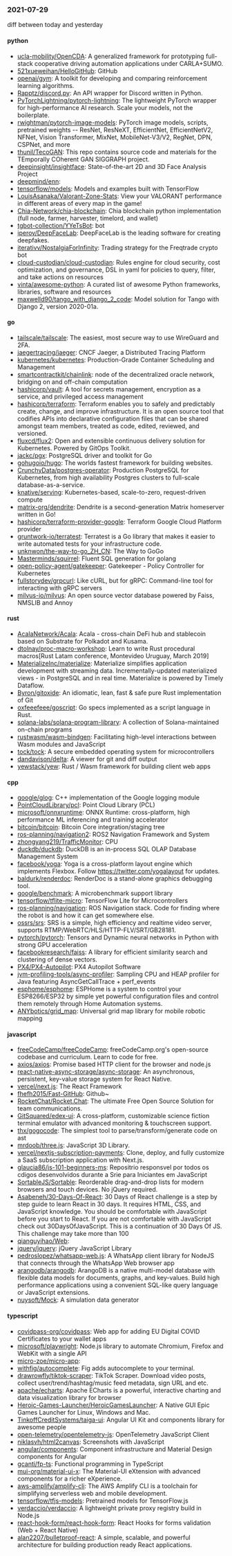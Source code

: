 ### 2021-07-29
diff between today and yesterday

#### python
* [ucla-mobility/OpenCDA](https://github.com/ucla-mobility/OpenCDA): A generalized framework for prototyping full-stack cooperative driving automation applications under CARLA+SUMO.
* [521xueweihan/HelloGitHub](https://github.com/521xueweihan/HelloGitHub):  GitHub 
* [openai/gym](https://github.com/openai/gym): A toolkit for developing and comparing reinforcement learning algorithms.
* [Rapptz/discord.py](https://github.com/Rapptz/discord.py): An API wrapper for Discord written in Python.
* [PyTorchLightning/pytorch-lightning](https://github.com/PyTorchLightning/pytorch-lightning): The lightweight PyTorch wrapper for high-performance AI research. Scale your models, not the boilerplate.
* [rwightman/pytorch-image-models](https://github.com/rwightman/pytorch-image-models): PyTorch image models, scripts, pretrained weights -- ResNet, ResNeXT, EfficientNet, EfficientNetV2, NFNet, Vision Transformer, MixNet, MobileNet-V3/V2, RegNet, DPN, CSPNet, and more
* [thunil/TecoGAN](https://github.com/thunil/TecoGAN): This repo contains source code and materials for the TEmporally COherent GAN SIGGRAPH project.
* [deepinsight/insightface](https://github.com/deepinsight/insightface): State-of-the-art 2D and 3D Face Analysis Project
* [deepmind/enn](https://github.com/deepmind/enn): 
* [tensorflow/models](https://github.com/tensorflow/models): Models and examples built with TensorFlow
* [LouisAsanaka/Valorant-Zone-Stats](https://github.com/LouisAsanaka/Valorant-Zone-Stats): View your VALORANT performance in different areas of every map in the game!
* [Chia-Network/chia-blockchain](https://github.com/Chia-Network/chia-blockchain): Chia blockchain python implementation (full node, farmer, harvester, timelord, and wallet)
* [tgbot-collection/YYeTsBot](https://github.com/tgbot-collection/YYeTsBot):  bot
* [iperov/DeepFaceLab](https://github.com/iperov/DeepFaceLab): DeepFaceLab is the leading software for creating deepfakes.
* [iterativv/NostalgiaForInfinity](https://github.com/iterativv/NostalgiaForInfinity): Trading strategy for the Freqtrade crypto bot
* [cloud-custodian/cloud-custodian](https://github.com/cloud-custodian/cloud-custodian): Rules engine for cloud security, cost optimization, and governance, DSL in yaml for policies to query, filter, and take actions on resources
* [vinta/awesome-python](https://github.com/vinta/awesome-python): A curated list of awesome Python frameworks, libraries, software and resources
* [maxwelld90/tango_with_django_2_code](https://github.com/maxwelld90/tango_with_django_2_code): Model solution for Tango with Django 2, version 2020-01a.

#### go
* [tailscale/tailscale](https://github.com/tailscale/tailscale): The easiest, most secure way to use WireGuard and 2FA.
* [jaegertracing/jaeger](https://github.com/jaegertracing/jaeger): CNCF Jaeger, a Distributed Tracing Platform
* [kubernetes/kubernetes](https://github.com/kubernetes/kubernetes): Production-Grade Container Scheduling and Management
* [smartcontractkit/chainlink](https://github.com/smartcontractkit/chainlink): node of the decentralized oracle network, bridging on and off-chain computation
* [hashicorp/vault](https://github.com/hashicorp/vault): A tool for secrets management, encryption as a service, and privileged access management
* [hashicorp/terraform](https://github.com/hashicorp/terraform): Terraform enables you to safely and predictably create, change, and improve infrastructure. It is an open source tool that codifies APIs into declarative configuration files that can be shared amongst team members, treated as code, edited, reviewed, and versioned.
* [fluxcd/flux2](https://github.com/fluxcd/flux2): Open and extensible continuous delivery solution for Kubernetes. Powered by GitOps Toolkit.
* [jackc/pgx](https://github.com/jackc/pgx): PostgreSQL driver and toolkit for Go
* [gohugoio/hugo](https://github.com/gohugoio/hugo): The worlds fastest framework for building websites.
* [CrunchyData/postgres-operator](https://github.com/CrunchyData/postgres-operator): Production PostgreSQL for Kubernetes, from high availability Postgres clusters to full-scale database-as-a-service.
* [knative/serving](https://github.com/knative/serving): Kubernetes-based, scale-to-zero, request-driven compute
* [matrix-org/dendrite](https://github.com/matrix-org/dendrite): Dendrite is a second-generation Matrix homeserver written in Go!
* [hashicorp/terraform-provider-google](https://github.com/hashicorp/terraform-provider-google): Terraform Google Cloud Platform provider
* [gruntwork-io/terratest](https://github.com/gruntwork-io/terratest): Terratest is a Go library that makes it easier to write automated tests for your infrastructure code.
* [unknwon/the-way-to-go_ZH_CN](https://github.com/unknwon/the-way-to-go_ZH_CN): The Way to GoGo 
* [Masterminds/squirrel](https://github.com/Masterminds/squirrel): Fluent SQL generation for golang
* [open-policy-agent/gatekeeper](https://github.com/open-policy-agent/gatekeeper): Gatekeeper - Policy Controller for Kubernetes
* [fullstorydev/grpcurl](https://github.com/fullstorydev/grpcurl): Like cURL, but for gRPC: Command-line tool for interacting with gRPC servers
* [milvus-io/milvus](https://github.com/milvus-io/milvus): An open source vector database powered by Faiss, NMSLIB and Annoy

#### rust
* [AcalaNetwork/Acala](https://github.com/AcalaNetwork/Acala): Acala - cross-chain DeFi hub and stablecoin based on Substrate for Polkadot and Kusama.
* [dtolnay/proc-macro-workshop](https://github.com/dtolnay/proc-macro-workshop): Learn to write Rust procedural macros[Rust Latam conference, Montevideo Uruguay, March 2019]
* [MaterializeInc/materialize](https://github.com/MaterializeInc/materialize): Materialize simplifies application development with streaming data. Incrementally-updated materialized views - in PostgreSQL and in real time. Materialize is powered by Timely Dataflow.
* [Byron/gitoxide](https://github.com/Byron/gitoxide): An idiomatic, lean, fast & safe pure Rust implementation of Git
* [oxfeeefeee/goscript](https://github.com/oxfeeefeee/goscript): Go specs implemented as a script language in Rust.
* [solana-labs/solana-program-library](https://github.com/solana-labs/solana-program-library): A collection of Solana-maintained on-chain programs
* [rustwasm/wasm-bindgen](https://github.com/rustwasm/wasm-bindgen): Facilitating high-level interactions between Wasm modules and JavaScript
* [tock/tock](https://github.com/tock/tock): A secure embedded operating system for microcontrollers
* [dandavison/delta](https://github.com/dandavison/delta): A viewer for git and diff output
* [yewstack/yew](https://github.com/yewstack/yew): Rust / Wasm framework for building client web apps

#### cpp
* [google/glog](https://github.com/google/glog): C++ implementation of the Google logging module
* [PointCloudLibrary/pcl](https://github.com/PointCloudLibrary/pcl): Point Cloud Library (PCL)
* [microsoft/onnxruntime](https://github.com/microsoft/onnxruntime): ONNX Runtime: cross-platform, high performance ML inferencing and training accelerator
* [bitcoin/bitcoin](https://github.com/bitcoin/bitcoin): Bitcoin Core integration/staging tree
* [ros-planning/navigation2](https://github.com/ros-planning/navigation2): ROS2 Navigation Framework and System
* [zhongyang219/TrafficMonitor](https://github.com/zhongyang219/TrafficMonitor): CPU
* [duckdb/duckdb](https://github.com/duckdb/duckdb): DuckDB is an in-process SQL OLAP Database Management System
* [facebook/yoga](https://github.com/facebook/yoga): Yoga is a cross-platform layout engine which implements Flexbox. Follow https://twitter.com/yogalayout for updates.
* [baldurk/renderdoc](https://github.com/baldurk/renderdoc): RenderDoc is a stand-alone graphics debugging tool.
* [google/benchmark](https://github.com/google/benchmark): A microbenchmark support library
* [tensorflow/tflite-micro](https://github.com/tensorflow/tflite-micro): TensorFlow Lite for Microcontrollers
* [ros-planning/navigation](https://github.com/ros-planning/navigation): ROS Navigation stack. Code for finding where the robot is and how it can get somewhere else.
* [ossrs/srs](https://github.com/ossrs/srs): SRS is a simple, high efficiency and realtime video server, supports RTMP/WebRTC/HLS/HTTP-FLV/SRT/GB28181.
* [pytorch/pytorch](https://github.com/pytorch/pytorch): Tensors and Dynamic neural networks in Python with strong GPU acceleration
* [facebookresearch/faiss](https://github.com/facebookresearch/faiss): A library for efficient similarity search and clustering of dense vectors.
* [PX4/PX4-Autopilot](https://github.com/PX4/PX4-Autopilot): PX4 Autopilot Software
* [jvm-profiling-tools/async-profiler](https://github.com/jvm-profiling-tools/async-profiler): Sampling CPU and HEAP profiler for Java featuring AsyncGetCallTrace + perf_events
* [esphome/esphome](https://github.com/esphome/esphome): ESPHome is a system to control your ESP8266/ESP32 by simple yet powerful configuration files and control them remotely through Home Automation systems.
* [ANYbotics/grid_map](https://github.com/ANYbotics/grid_map): Universal grid map library for mobile robotic mapping

#### javascript
* [freeCodeCamp/freeCodeCamp](https://github.com/freeCodeCamp/freeCodeCamp): freeCodeCamp.org's open-source codebase and curriculum. Learn to code for free.
* [axios/axios](https://github.com/axios/axios): Promise based HTTP client for the browser and node.js
* [react-native-async-storage/async-storage](https://github.com/react-native-async-storage/async-storage): An asynchronous, persistent, key-value storage system for React Native.
* [vercel/next.js](https://github.com/vercel/next.js): The React Framework
* [fhefh2015/Fast-GitHub](https://github.com/fhefh2015/Fast-GitHub): Github~
* [RocketChat/Rocket.Chat](https://github.com/RocketChat/Rocket.Chat): The ultimate Free Open Source Solution for team communications.
* [GitSquared/edex-ui](https://github.com/GitSquared/edex-ui): A cross-platform, customizable science fiction terminal emulator with advanced monitoring & touchscreen support.
* [thx/gogocode](https://github.com/thx/gogocode): The simplest tool to parse/transform/generate code on ast
* [mrdoob/three.js](https://github.com/mrdoob/three.js): JavaScript 3D Library.
* [vercel/nextjs-subscription-payments](https://github.com/vercel/nextjs-subscription-payments): Clone, deploy, and fully customize a SaaS subscription application with Next.js.
* [glaucia86/js-101-beginners-ms](https://github.com/glaucia86/js-101-beginners-ms): Repositrio responsvel por todos os cdigos desenvolvidos durante a Srie para Iniciantes em JavaScript
* [SortableJS/Sortable](https://github.com/SortableJS/Sortable): Reorderable drag-and-drop lists for modern browsers and touch devices. No jQuery required.
* [Asabeneh/30-Days-Of-React](https://github.com/Asabeneh/30-Days-Of-React): 30 Days of React challenge is a step by step guide to learn React in 30 days. It requires HTML, CSS, and JavaScript knowledge. You should be comfortable with JavaScript before you start to React. If you are not comfortable with JavaScript check out 30DaysOfJavaScript. This is a continuation of 30 Days Of JS. This challenge may take more than 100
* [qianguyihao/Web](https://github.com/qianguyihao/Web): 
* [jquery/jquery](https://github.com/jquery/jquery): jQuery JavaScript Library
* [pedroslopez/whatsapp-web.js](https://github.com/pedroslopez/whatsapp-web.js): A WhatsApp client library for NodeJS that connects through the WhatsApp Web browser app
* [arangodb/arangodb](https://github.com/arangodb/arangodb):  ArangoDB is a native multi-model database with flexible data models for documents, graphs, and key-values. Build high performance applications using a convenient SQL-like query language or JavaScript extensions.
* [nuysoft/Mock](https://github.com/nuysoft/Mock): A simulation data generator

#### typescript
* [covidpass-org/covidpass](https://github.com/covidpass-org/covidpass): Web app for adding EU Digital COVID Certificates to your wallet apps
* [microsoft/playwright](https://github.com/microsoft/playwright): Node.js library to automate Chromium, Firefox and WebKit with a single API
* [micro-zoe/micro-app](https://github.com/micro-zoe/micro-app): 
* [withfig/autocomplete](https://github.com/withfig/autocomplete): Fig adds autocomplete to your terminal.
* [drawrowfly/tiktok-scraper](https://github.com/drawrowfly/tiktok-scraper): TikTok Scraper. Download video posts, collect user/trend/hashtag/music feed metadata, sign URL and etc.
* [apache/echarts](https://github.com/apache/echarts): Apache ECharts is a powerful, interactive charting and data visualization library for browser
* [Heroic-Games-Launcher/HeroicGamesLauncher](https://github.com/Heroic-Games-Launcher/HeroicGamesLauncher): A Native GUI Epic Games Launcher for Linux, Windows and Mac.
* [TinkoffCreditSystems/taiga-ui](https://github.com/TinkoffCreditSystems/taiga-ui): Angular UI Kit and components library for awesome people
* [open-telemetry/opentelemetry-js](https://github.com/open-telemetry/opentelemetry-js): OpenTelemetry JavaScript Client
* [niklasvh/html2canvas](https://github.com/niklasvh/html2canvas): Screenshots with JavaScript
* [angular/components](https://github.com/angular/components): Component infrastructure and Material Design components for Angular
* [gcanti/fp-ts](https://github.com/gcanti/fp-ts): Functional programming in TypeScript
* [mui-org/material-ui-x](https://github.com/mui-org/material-ui-x): The Material-UI eXtension with advanced components for a richer eXperience.
* [aws-amplify/amplify-cli](https://github.com/aws-amplify/amplify-cli): The AWS Amplify CLI is a toolchain for simplifying serverless web and mobile development.
* [tensorflow/tfjs-models](https://github.com/tensorflow/tfjs-models): Pretrained models for TensorFlow.js
* [verdaccio/verdaccio](https://github.com/verdaccio/verdaccio): A lightweight private proxy registry build in Node.js
* [react-hook-form/react-hook-form](https://github.com/react-hook-form/react-hook-form):  React Hooks for forms validation (Web + React Native)
* [alan2207/bulletproof-react](https://github.com/alan2207/bulletproof-react):   A simple, scalable, and powerful architecture for building production ready React applications.
